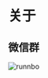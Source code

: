 # 关于

## 微信群

![runnbo](https://f2c-south.oss-cn-shenzhen.aliyuncs.com/RackHD-dont-del/RackShift/rs-21-02-01.png)
